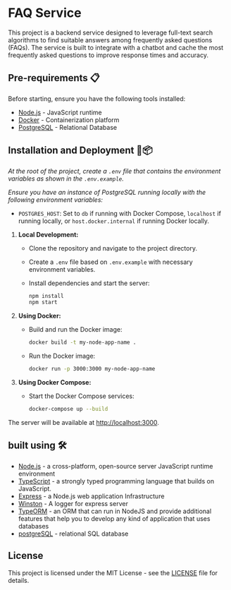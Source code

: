 # FAQ Service

This project is a backend service designed to leverage full-text search algorithms to find suitable answers among frequently asked questions (FAQs). The service is built to integrate with a chatbot and cache the most frequently asked questions to improve response times and accuracy.

## Pre-requirements 📋

Before starting, ensure you have the following tools installed:

- [Node.js](https://nodejs.org/) - JavaScript runtime
- [Docker](https://www.docker.com/) - Containerization platform
- [PostgreSQL](https://www.postgresql.org) - Relational Database

## Installation and Deployment 🔧📦

_At the root of the project, create a `.env` file that contains the environment variables as shown in the `.env.example`._

_Ensure you have an instance of PostgreSQL running locally with the following environment variables:_

- `POSTGRES_HOST`: Set to `db` if running with Docker Compose, `localhost` if running locally, or `host.docker.internal` if running Docker locally.

1. **Local Development:**

   - Clone the repository and navigate to the project directory.
   - Create a `.env` file based on `.env.example` with necessary environment variables.
   - Install dependencies and start the server:

     ```bash
     npm install
     npm start
     ```

2. **Using Docker:**

   - Build and run the Docker image:

     ```bash
     docker build -t my-node-app-name .
     ```

   - Run the Docker image:

     ```bash
     docker run -p 3000:3000 my-node-app-name
     ```

3. **Using Docker Compose:**

   - Start the Docker Compose services:

     ```bash
     docker-compose up --build
     ```

The server will be available at [http://localhost:3000](http://localhost:3000).

## built using 🛠️

- [Node.js](https://nodejs.org/es/) - a cross-platform, open-source server JavaScript runtime environment
- [TypeScript](https://www.typescriptlang.org/) - a strongly typed programming language that builds on JavaScript.
- [Express](https://expressjs.com/es/) - a Node.js web application Infrastructure
- [Winston](https://github.com/winstonjs/winston) - A logger for express server
- [TypeORM](https://typeorm.io) - an ORM that can run in NodeJS and provide additional features that help you to develop any kind of application that uses databases
- [postgreSQL](https://www.postgresql.org) - relational SQL database

## License

This project is licensed under the MIT License - see the [LICENSE](./LICENSE) file for details.
